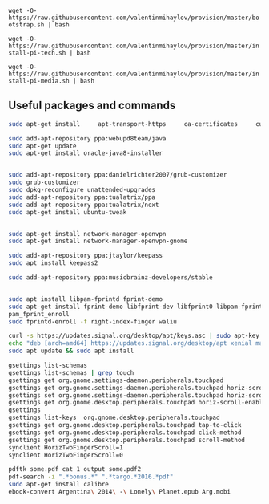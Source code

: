 `wget -O- https://raw.githubusercontent.com/valentinmihaylov/provision/master/bootstrap.sh | bash`

`wget -O- https://raw.githubusercontent.com/valentinmihaylov/provision/master/install-pi-tech.sh | bash`

`wget -O- https://raw.githubusercontent.com/valentinmihaylov/provision/master/install-pi-media.sh | bash`

## Useful packages and commands

```bash
sudo apt-get install     apt-transport-https     ca-certificates     curl     software-properties-common

sudo add-apt-repository ppa:webupd8team/java
sudo apt-get update
sudo apt-get install oracle-java8-installer


sudo add-apt-repository ppa:danielrichter2007/grub-customizer
sudo grub-customizer
sudo dpkg-reconfigure unattended-upgrades
sudo add-apt-repository ppa:tualatrix/ppa
sudo add-apt-repository ppa:tualatrix/next
sudo apt-get install ubuntu-tweak


sudo apt-get install network-manager-openvpn
sudo apt-get install network-manager-openvpn-gnome

sudo add-apt-repository ppa:jtaylor/keepass
sudo apt install keepass2

sudo add-apt-repository ppa:musicbrainz-developers/stable


sudo apt install libpam-fprintd fprint-demo
sudo apt-get install fprint-demo libfprint-dev libfprint0 libpam-fprint aes2501-wy
pam_fprint_enroll
sudo fprintd-enroll -f right-index-finger waliu

curl -s https://updates.signal.org/desktop/apt/keys.asc | sudo apt-key add -
echo "deb [arch=amd64] https://updates.signal.org/desktop/apt xenial main" | sudo tee -a /etc/apt/sources.list.d/signal-xenial.list
sudo apt update && sudo apt install

gsettings list-schemas
gsettings list-schemas | grep touch
gsettings get org.gnome.settings-daemon.peripherals.touchpad
gsettings get org.gnome.settings-daemon.peripherals.touchpad horiz-scroll-enabled
gsettings set org.gnome.settings-daemon.peripherals.touchpad horiz-scroll-enabled "false"
gsettings get org.gnome.desktop.peripherals.touchpad horiz-scroll-enabled
gsettings
gsettings list-keys  org.gnome.desktop.peripherals.touchpad
gsettings get org.gnome.desktop.peripherals.touchpad tap-to-click
gsettings get org.gnome.desktop.peripherals.touchpad click-method
gsettings get org.gnome.desktop.peripherals.touchpad scroll-method
synclient HorizTwoFingerScroll=1
synclient HorizTwoFingerScroll=0

pdftk some.pdf cat 1 output some.pdf2
pdf-search -i ".*bonus.*" ".*targo.*2016.*pdf"
sudo apt-get install calibre
ebook-convert Argentina\ 2014\ -\ Lonely\ Planet.epub Arg.mobi
```
